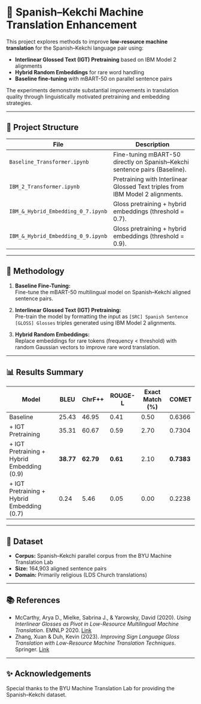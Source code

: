 # 📖 Spanish–Kekchi Machine Translation Enhancement

This project explores methods to improve **low-resource machine translation** for the Spanish–Kekchi language pair using:

- **Interlinear Glossed Text (IGT) Pretraining** based on IBM Model 2 alignments
- **Hybrid Random Embeddings** for rare word handling
- **Baseline fine-tuning** with mBART-50 on parallel sentence pairs

The experiments demonstrate substantial improvements in translation quality through linguistically motivated pretraining and embedding strategies.

---

## 🚀 Project Structure

| File | Description |
|------|-------------|
| `Baseline_Transformer.ipynb` | Fine-tuning mBART-50 directly on Spanish–Kekchi sentence pairs (Baseline). |
| `IBM_2_Transformer.ipynb` | Pretraining with Interlinear Glossed Text triples from IBM Model 2 alignments. |
| `IBM_&_Hybrid_Embedding_0_7.ipynb` | Gloss pretraining + hybrid embeddings (threshold = 0.7). |
| `IBM_&_Hybrid_Embedding_0_9.ipynb` | Gloss pretraining + hybrid embeddings (threshold = 0.9). |

---

## 📝 Methodology

1. **Baseline Fine-Tuning:**  
   Fine-tune the mBART-50 multilingual model on Spanish–Kekchi aligned sentence pairs.

2. **Interlinear Glossed Text (IGT) Pretraining:**  
   Pre-train the model by formatting the input as `[SRC] Spanish Sentence [GLOSS] Glosses` triples generated using IBM Model 2 alignments.

3. **Hybrid Random Embeddings:**  
   Replace embeddings for rare tokens (frequency < threshold) with random Gaussian vectors to improve rare word translation.

---

## 📊 Results Summary

| Model | BLEU | ChrF++ | ROUGE-L | Exact Match (%) | COMET |
|------|------|--------|---------|----------------|-------|
| Baseline | 25.43 | 46.95 | 0.41 | 0.50 | 0.6366 |
| + IGT Pretraining | 35.31 | 60.67 | 0.59 | 2.70 | 0.7304 |
| + IGT Pretraining + Hybrid Embedding (0.9) | **38.77** | **62.79** | **0.61** | 2.10 | **0.7383** |
| + IGT Pretraining + Hybrid Embedding (0.7) | 0.24 | 5.46 | 0.05 | 0.00 | 0.2238 |

---

## 📂 Dataset

- **Corpus:** Spanish–Kekchi parallel corpus from the BYU Machine Translation Lab
- **Size:** 164,903 aligned sentence pairs
- **Domain:** Primarily religious (LDS Church translations)

---

## 📚 References

- McCarthy, Arya D., Mielke, Sabrina J., & Yarowsky, David (2020). *Using Interlinear Glosses as Pivot in Low-Resource Multilingual Machine Translation*. EMNLP 2020. [Link](https://aclanthology.org/2020.emnlp-main.304)
- Zhang, Xuan & Duh, Kevin (2023). *Improving Sign Language Gloss Translation with Low-Resource Machine Translation Techniques*. Springer. [Link](https://doi.org/10.1007/978-3-031-14280-4_2)

---

## ✨ Acknowledgements

Special thanks to the BYU Machine Translation Lab for providing the Spanish–Kekchi dataset.
